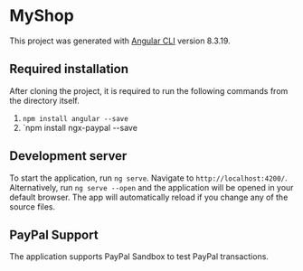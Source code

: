 # MyShop

This project was generated with [Angular CLI](https://github.com/angular/angular-cli) version 8.3.19.

## Required installation

After cloning the project, it is required to run the following commands from the directory itself.
1. `npm install angular --save`
2. `npm install ngx-paypal --save

## Development server

To start the application, run `ng serve`. Navigate to `http://localhost:4200/`. Alternatively, run `ng serve --open` and the application will be opened in your default browser.
The app will automatically reload if you change any of the source files.

## PayPal Support

The application supports PayPal Sandbox to test PayPal transactions.
